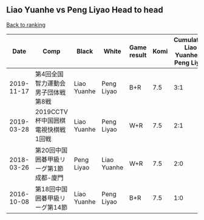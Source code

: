 ## Liao Yuanhe vs Peng Liyao Head to head

[Back to ranking](../../index.md)




| **Date** | **Comp** | **Black** | **White** | **Game result** | **Komi** | **Cumulative Liao Yuanhe vs Peng Liyao** | **Liao Yuanhe streak** | **Peng Liyao streak** | 
| --- | --- | --- | --- | --- | --- | --- | --- | --- |
| 2019-11-17 | 第4回全国智力運動会男子団体戦第8戦 | Liao Yuanhe | Peng Liyao | B+R | 7.5 | 3:1 | 1 | 0 | 
| 2019-03-28 | 2019CCTV杯中国囲棋電視快棋戦1回戦 | Liao Yuanhe | Peng Liyao | W+R | 7.5 | 2:1 | 0 | 1 | 
| 2018-03-26 | 第20回中国囲碁甲級リーグ第1節成都-廈門 | Peng Liyao | Liao Yuanhe | W+R | 7.5 | 2:0 | 2 | 0 | 
| 2016-10-08 | 第18回中国囲碁甲級リーグ第14節 | Liao Yuanhe | Peng Liyao | B+R | 7.5 | 1:0 | 1 | 0 |




